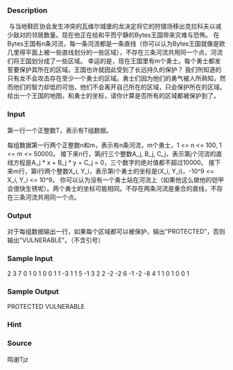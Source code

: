 
### Description
 与当地鞋匠协会发生冲突的瓦维尔城堡的龙决定将它的狩猎场移出克拉科夫以减少敌对的邻居数量。现在他正在给和平而宁静的Bytes王国带来灾难与恐怖。
在Bytes王国有n条河流，每一条河流都是一条直线（你可以认为Bytes王国就像是欧几里得平面上被一些直线划分的一些区域），不存在三条河流共用同一个点，河流们将王国划分成了一些区域。
幸运的是，现在王国里有m个勇士。每个勇士都发誓要保护其所在的区域。王国也许就因此受到了长远持久的保护？
我们所知道的只有龙不会攻击存在至少一个勇士的区域。勇士们因为他们的勇气被人所熟知，然而他们的智力却低的可怕，他们不会离开自己所在的区域，只会保护所在的区域。
给出一个王国的地图，和勇士的坐标，请你计算是否所有的区域都被保护到了。

### Input
第一行一个正整数T，表示有T组数据。

每组数据第一行两个正整数n和m，表示有n条河流，m个勇士，1 <= n <= 100, 1 <= m <= 50000。
接下来n行，第j行三个整数A_j, B_j, C_j，表示第j个河流的直线方程是A_j * x + B_j * y + C_j = 0，三个数字的绝对值都不超过10000。
接下来m行，第i行两个整数X_i, Y_i，表示第i个勇士的坐标是(X_i, Y_i)，-10^9 <= X_i, Y_i <= 10^9。
你可以认为没有一个勇士站在河流上（如果他这么做他的铠甲会很快生锈呢）。两个勇士的坐标可能相同。不存在两条河流是重合的直线，不存在三条河流共用同一个点。



### Output
对于每组数据输出一行，如果每个区域都可以被保护，输出"PROTECTED"，否则输出"VULNERABLE"。（不含引号）

### Sample Input
2
3 7
0 1 0
1 0 0
1 1 -3
1 1
5 -1
3 2
2 -2
-2 6
-1 -2
-8 4
1 1
0 1 0
0 1
### Sample Output
PROTECTED
VULNERABLE
### Hint

### Source
鸣谢Tjz